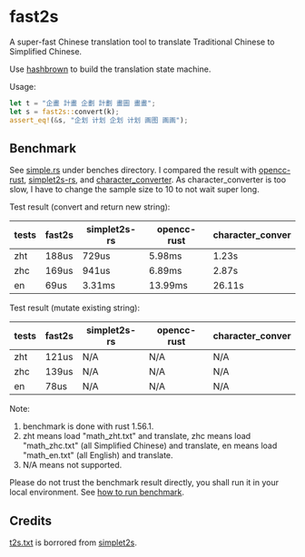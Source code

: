 # fast2s

A super-fast Chinese translation tool to translate Traditional Chinese to Simplified Chinese.

Use [hashbrown](https://github.com/rust-lang/hashbrown) to build the translation state machine.

Usage:

```rust
let t = "企畫 計畫 企劃 計劃 畫圖 畫畫";
let s = fast2s::convert(k);
assert_eq!(&s, "企划 计划 企划 计划 画图 画画");
```

## Benchmark

See [simple.rs](benches/simple/benches/simple.rs) under benches directory. I compared the result with [opencc-rust](https://github.com/magiclen/opencc-rust), [simplet2s-rs](https://github.com/bosondata/simplet2s-rs), and [character_converter](https://github.com/sotch-pr35mac/character_converter). As character_converter is too slow, I have to change the sample size to 10 to not wait super long.

Test result (convert and return new string):

| tests | fast2s | simplet2s-rs | opencc-rust | character_conver |
| ----- | ------ | ------------ | ----------- | ---------------- |
| zht   | 188us  | 729us        | 5.98ms      | 1.23s            |
| zhc   | 169us  | 941us        | 6.89ms      | 2.87s            |
| en    | 69us   | 3.31ms       | 13.99ms     | 26.11s           |

Test result (mutate existing string):

| tests | fast2s | simplet2s-rs | opencc-rust | character_conver |
| ----- | ------ | ------------ | ----------- | ---------------- |
| zht   | 121us  | N/A          | N/A         | N/A              |
| zhc   | 139us  | N/A          | N/A         | N/A              |
| en    | 78us   | N/A          | N/A         | N/A              |

Note:

1. benchmark is done with rust 1.56.1.
2. zht means load "math_zht.txt" and translate, zhc means load "math_zhc.txt" (all Simplified Chinese) and translate, en means load "math_en.txt" (all English) and translate.
3. N/A means not supported.

Please do not trust the benchmark result directly, you shall run it in your local environment. See [how to run benchmark](./benches/README.md).

## Credits

[t2s.txt](src/t2s.txt) is borrored from [simplet2s](https://github.com/bosondata/simplet2s-rs/blob/master/src/t2s.txt).

